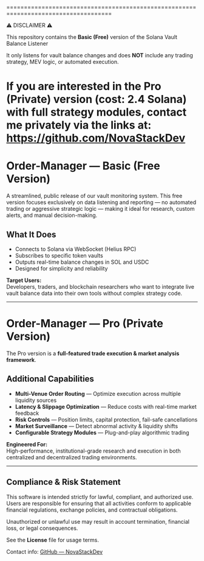 ====================================================================================

⚠ DISCLAIMER ⚠

This repository contains the **Basic (Free)** version of the Solana Vault Balance
Listener

It only listens for vault balance changes and does **NOT** include any trading
strategy, MEV logic, or automated execution.

If you are interested in the **Pro (Private)** version (cost: 2.4 Solana) with full strategy modules,
contact me privately via the links at:
    https://github.com/NovaStackDev
====================================================================================


# Order-Manager — Basic (Free Version)
A streamlined, public release of our vault monitoring system.
This free version focuses exclusively on data listening and reporting — no automated trading or aggressive strategic logic — making it ideal for research, custom alerts, and manual decision-making.

## What It Does
- Connects to Solana via WebSocket (Helius RPC)
- Subscribes to specific token vaults
- Outputs real-time balance changes in SOL and USDC
- Designed for simplicity and reliability

**Target Users:**  
Developers, traders, and blockchain researchers who want to integrate live vault balance data into their own tools without complex strategy code.

---

# Order-Manager — Pro (Private Version)
The Pro version is a **full-featured trade execution & market analysis framework**.

## Additional Capabilities
- **Multi-Venue Order Routing** — Optimize execution across multiple liquidity sources
- **Latency & Slippage Optimization** — Reduce costs with real-time market feedback
- **Risk Controls** — Position limits, capital protection, fail-safe cancellations
- **Market Surveillance** — Detect abnormal activity & liquidity shifts
- **Configurable Strategy Modules** — Plug-and-play algorithmic trading

**Engineered For:**  
High-performance, institutional-grade research and execution in both centralized and decentralized trading environments.

---

## Compliance & Risk Statement
This software is intended strictly for lawful, compliant, and authorized use.
Users are responsible for ensuring that all activities conform to applicable
financial regulations, exchange policies, and contractual obligations.

Unauthorized or unlawful use may result in account termination, financial loss,
or legal consequences.

See the **License** file for usage terms.

Contact info: [GitHub — NovaStackDev](https://github.com/NovaStackDev)
